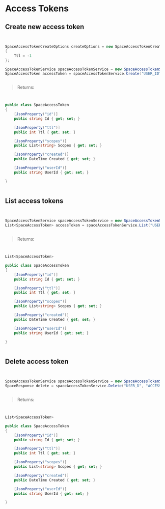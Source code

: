 # Access Tokens

## Create new access token
```shell

```

```javascript

```

```csharp
SpaceAccessTokenCreateOptions createOptions = new SpaceAccessTokenCreateOptions
{
    Ttl = -1
};

SpaceAccessTokenService spaceAccessTokenService = new SpaceAccessTokenService();
SpaceAccessToken accessToken = spaceAccessTokenService.Create("USER_ID", createOptions);
```

```php

```


> Returns:

```shell
```

```javascript
```

```csharp
public class SpaceAccessToken
{
    [JsonProperty("id")]
    public string Id { get; set; }

    [JsonProperty("ttl")]
    public int Ttl { get; set; }

    [JsonProperty("scopes")]
    public List<string> Scopes { get; set; }

    [JsonProperty("created")]
    public DateTime Created { get; set; }

    [JsonProperty("userId")]
    public string UserId { get; set; }

}
```

```php

```

## List access tokens
```shell

```

```javascript

```

```csharp
SpaceAccessTokenService spaceAccessTokenService = new SpaceAccessTokenService();
List<SpaceAccessToken> accessToken = spaceAccessTokenService.List("USER_ID");
```

```php

```


> Returns:

```shell
```

```javascript
```

```csharp
List<SpaceAccessToken>

public class SpaceAccessToken
{
    [JsonProperty("id")]
    public string Id { get; set; }

    [JsonProperty("ttl")]
    public int Ttl { get; set; }

    [JsonProperty("scopes")]
    public List<string> Scopes { get; set; }

    [JsonProperty("created")]
    public DateTime Created { get; set; }

    [JsonProperty("userId")]
    public string UserId { get; set; }

}
```

```php

```

## Delete access token
```shell

```

```javascript

```

```csharp
SpaceAccessTokenService spaceAccessTokenService = new SpaceAccessTokenService();
SpaceResponse delete = spaceAccessTokenService.Delete("USER_D", "ACCESS_TOKEN_ID");
```

```php

```


> Returns:

```shell
```

```javascript
```

```csharp
List<SpaceAccessToken>

public class SpaceAccessToken
{
    [JsonProperty("id")]
    public string Id { get; set; }

    [JsonProperty("ttl")]
    public int Ttl { get; set; }

    [JsonProperty("scopes")]
    public List<string> Scopes { get; set; }

    [JsonProperty("created")]
    public DateTime Created { get; set; }

    [JsonProperty("userId")]
    public string UserId { get; set; }

}
```

```php

```